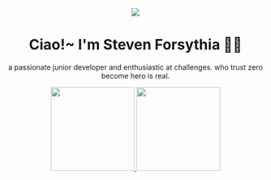 <p align="center">
<img src="https://user-images.githubusercontent.com/105982460/214096567-507706ca-caea-4a98-9026-941526a98076.gif">
</p>

<div align="center">
  <h1>Ciao!~ I'm Steven Forsythia 😶‍🌫️</h1>
</div>


<p align="center">
a passionate junior developer and enthusiastic at challenges. who trust zero become hero is real.
</p>

<div align="center">
  <a href="https://github.com/stevenism">
  <img height="165em" src="https://github-readme-stats.vercel.app/api/top-langs/?username=stevenism&layout=compact&langs_count=7&theme=dracula"/>
  <img height="165em" src="https://github-readme-stats.vercel.app/api?username=stevenism&show_icons=true&theme=dracula&include_all_commits=true&count_private=true"/>
</div>

